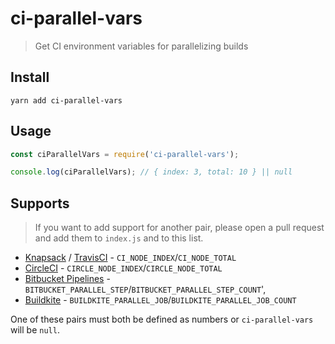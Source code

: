 # ci-parallel-vars

> Get CI environment variables for parallelizing builds

## Install

```
yarn add ci-parallel-vars
```

## Usage

```js
const ciParallelVars = require('ci-parallel-vars');

console.log(ciParallelVars); // { index: 3, total: 10 } || null
```

## Supports

> If you want to add support for another pair, please open a pull request and
> add them to `index.js` and to this list.

- [Knapsack] / [TravisCI] - `CI_NODE_INDEX`/`CI_NODE_TOTAL`
- [CircleCI] - `CIRCLE_NODE_INDEX`/`CIRCLE_NODE_TOTAL`
- [Bitbucket Pipelines] - `BITBUCKET_PARALLEL_STEP`/`BITBUCKET_PARALLEL_STEP_COUNT`',
- [Buildkite] - `BUILDKITE_PARALLEL_JOB`/`BUILDKITE_PARALLEL_JOB_COUNT`

One of these pairs must both be defined as numbers or `ci-parallel-vars` will
be `null`.

[Knapsack]: http://docs.knapsackpro.com/ruby/knapsack#info-about-env-variables
[TravisCI]: https://docs.travis-ci.com/user/speeding-up-the-build/#Parallelizing-RSpec%2C-Cucumber-and-Minitest-on-multiple-VMs
[CircleCI]: https://circleci.com/docs/1.0/parallel-manual-setup/#using-environment-variables
[Bitbucket Pipelines]: https://confluence.atlassian.com/bitbucket/parallel-steps-946606807.html
[Buildkite]: https://buildkite.com/docs/builds/parallel-builds
